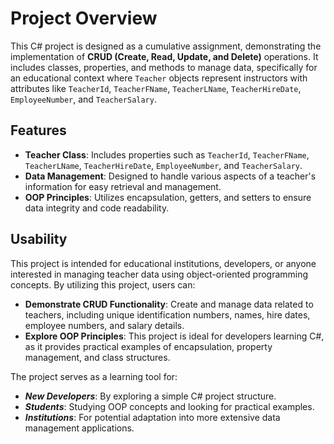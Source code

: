 # Project Overview

This C# project is designed as a cumulative assignment, demonstrating the implementation of **CRUD (Create, Read, Update, and Delete)** operations. It includes classes, properties, and methods to manage data, specifically for an educational context where `Teacher` objects represent instructors with attributes like `TeacherId`, `TeacherFName`, `TeacherLName`, `TeacherHireDate`, `EmployeeNumber`, and `TeacherSalary`.

## Features

- **Teacher Class**: Includes properties such as `TeacherId`, `TeacherFName`, `TeacherLName`, `TeacherHireDate`, `EmployeeNumber`, and `TeacherSalary`.
- **Data Management**: Designed to handle various aspects of a teacher's information for easy retrieval and management.
- **OOP Principles**: Utilizes encapsulation, getters, and setters to ensure data integrity and code readability.

## Usability

This project is intended for educational institutions, developers, or anyone interested in managing teacher data using object-oriented programming concepts. By utilizing this project, users can:

- **Demonstrate CRUD Functionality**: Create and manage data related to teachers, including unique identification numbers, names, hire dates, employee numbers, and salary details.
- **Explore OOP Principles**: This project is ideal for developers learning C#, as it provides practical examples of encapsulation, property management, and class structures.

The project serves as a learning tool for:
- **_New Developers_**: By exploring a simple C# project structure.
- **_Students_**: Studying OOP concepts and looking for practical examples.
- **_Institutions_**: For potential adaptation into more extensive data management applications.
